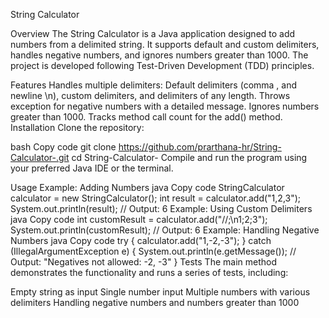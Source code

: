 String Calculator

Overview
The String Calculator is a Java application designed to add numbers from a delimited string. It supports default and custom delimiters, handles negative numbers, and ignores numbers greater than 1000. The project is developed following Test-Driven Development (TDD) principles.

Features
Handles multiple delimiters: Default delimiters (comma , and newline \n), custom delimiters, and delimiters of any length.
Throws exception for negative numbers with a detailed message.
Ignores numbers greater than 1000.
Tracks method call count for the add() method.
Installation
Clone the repository:

bash
Copy code
git clone https://github.com/prarthana-hr/String-Calculator-.git
cd String-Calculator-
Compile and run the program using your preferred Java IDE or the terminal.

Usage
Example: Adding Numbers
java
Copy code
StringCalculator calculator = new StringCalculator();
int result = calculator.add("1,2,3");
System.out.println(result); // Output: 6
Example: Using Custom Delimiters
java
Copy code
int customResult = calculator.add("//;\n1;2;3");
System.out.println(customResult); // Output: 6
Example: Handling Negative Numbers
java
Copy code
try {
    calculator.add("1,-2,-3");
} catch (IllegalArgumentException e) {
    System.out.println(e.getMessage()); // Output: "Negatives not allowed: -2, -3"
}
Tests
The main method demonstrates the functionality and runs a series of tests, including:

Empty string as input
Single number input
Multiple numbers with various delimiters
Handling negative numbers and numbers greater than 1000
